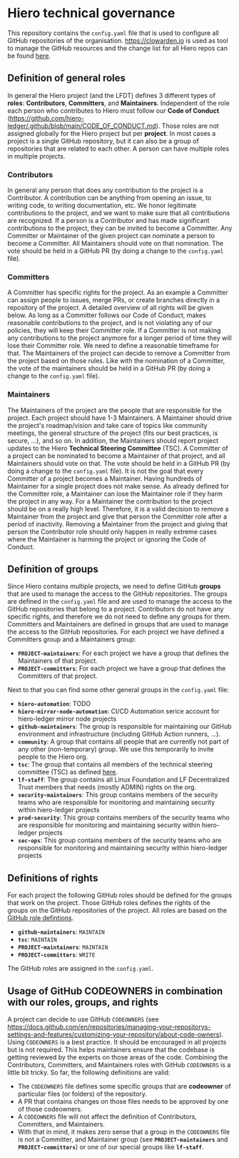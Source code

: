 # Hiero technical governance

This repository contains the `config.yaml` file that is used to configure all GitHub repositories of the organisation.
https://clowarden.io is used as tool to manage the GitHub resources and the change list for all Hiero repos can be found [here](https://clowarden.io/audit/?organization=LFDT-Hiero).

## Definition of general roles

In general the Hiero project (and the LFDT) defines 3 different types of **roles**: **Contributors**, **Committers**, and **Maintainers**.
Independent of the role each person who contributes to Hiero must follow our **Code of Conduct** (https://github.com/hiero-ledger/.github/blob/main/CODE_OF_CONDUCT.md).
Those roles are not assigned globally for the Hiero project but per **project**.
In most cases a project is a single GitHub repository, but it can also be a group of repositories that are related to each other.
A person can have multiple roles in multiple projects.

### Contributors
In general any person that does any contribution to the project is a Contributor.
A contribution can be anything from opening an issue, to writing code, to writing documentation, etc.
We honor legitimate contributions to the project, and we want to make sure that all contributions are recognized.
If a person is a Contributor and has made significant contributions to the project, they can be invited to become a Committer.
Any Committer or Maintainer of the given project can nominate a person to become a Committer.
All Maintainers should vote on that nomination.
The vote should be held in a GitHub PR (by doing a change to the `config.yaml` file).

### Committers
A Committer has specific rights for the project.
As an example a Committer can assign people to issues, merge PRs, or create branches directly in a repository of the project.
A detailed overview of all rights will be given below.
As long as a Committer follows our Code of Conduct, makes reasonable contributions to the project,
and is not violating any of our policies, they will keep their Committer role.
If a Committer is not making any contributions to the project anymore for a longer period of time they will lose their Committer role.
We need to define a reasonable timeframe for that.
The Maintainers of the project can decide to remove a Committer from the project based on those rules.
Like with the nomination of a Committer, the vote of the maintainers should be held in a GitHub PR (by doing a change to the `config.yaml` file). 

### Maintainers
The Maintainers of the project are the people that are responsible for the project.
Each project should have 1-3 Maintainers.
A Maintainer should drive the project's roadmap/vision and take care of topics like community meetings,
the general structure of the project (fits our best practices, is secure, ...), and so on.
In addition, the Maintainers should report project updates to the Hiero **Technical Steering Committee** (TSC).
A Committer of a project can be nominated to become a Maintainer of that project, and all Maintainers should vote on that.
The vote should be held in a GitHub PR (by doing a change to the `config.yaml` file).
It is not the goal that every Committer of a project becomes a Maintainer.
Having hundreds of Maintainer for a single project does not make sense.
As already defined for the Committer role, a Maintainer can lose the Maintainer role if they harm the project in any way.
For a Maintainer the contribution to the project should be on a really high level.
Therefore, it is a valid decision to remove a Maintainer from the project and give that person the Committer role after a period of inactivity.
Removing a Maintainer from the project and giving that person the Contributor role should only happen in
really extreme cases where the Maintainer is harming the project or ignoring the Code of Conduct.

## Definition of groups

Since Hiero contains multiple projects, we need to define GitHub **groups** that are used to manage the access to the GitHub repositories.
The groups are defined in the `config.yaml` file and are used to manage the access to the GitHub repositories that belong to a project.
Contributors do not have any specific rights, and therefore we do not need to define any groups for them.
Committers and Maintainers are defined in groups that are used to manage the access to the GitHub repositories.
For each project we have defined a Committers group and a Maintainers group: 

- **`PROJECT-maintainers`**: For each project we have a group that defines the Maintainers of that project.
- **`PROJECT-committers`**: For each project we have a group that defines the Committers of that project.

Next to that you can find some other general groups in the `config.yaml` file:

- **`hiero-automation`**: TODO
- **`hiero-mirror-node-automation`**: CI/CD Automation serice account for hiero-ledger mirror node projects
- **`github-maintainers`**: The group is responsible for maintaining our GitHub environment and infrastructure (including GitHub Action runners, ...).
- **`community`**: A group that contains all people that are currently not part of any other (non-temporary) group.
  We use this temporarily to invite people to the Hiero org.
- **`tsc`**: The group that contains all members of the technical steering committee (TSC) as defined [here](https://github.com/hiero-ledger/tsc).
- **`lf-staff`**: The group contains all Linux Foundation and LF Decentralized Trust members that needs (mostly ADMIN) rights on the org.
- **`security-maintainers`**: This group contains members of the security teams who are responsible for monitoring and maintaining security within hiero-ledger projects
- **`prod-security`**: This group contains members of the security teams who are responsible for monitoring and maintaining security within hiero-ledger projects
- **`sec-ops`**: This group contains members of the security teams who are responsible for monitoring and maintaining security within hiero-ledger projects

## Definitions of rights

For each project the following GitHub roles should be defined for the groups that work on the project.
Those GitHub roles defines the rights of the groups on the GitHub repositories of the project.
All roles are based on the [GitHub role defintions](https://docs.github.com/en/organizations/managing-user-access-to-your-organizations-repositories/managing-repository-roles/repository-roles-for-an-organization).

- **`github-maintainers`**: `MAINTAIN`
- **`tsc`**: `MAINTAIN`
- **`PROJECT-maintainers`**: `MAINTAIN`
- **`PROJECT-committers`**: `WRITE`

The GitHub roles are assigned in the `config.yaml`.

## Usage of GitHub CODEOWNERS in combination with our roles, groups, and rights

A project can decide to use GitHub `CODEOWNERS` (see https://docs.github.com/en/repositories/managing-your-repositorys-settings-and-features/customizing-your-repository/about-code-owners).
Using `CODEOWNERS` is a best practice.
It should be encouraged in all projects but is not required.
This helps maintainers ensure that the codebase is getting reviewed by the experts on those areas of the code.
Combining the Contributors, Committers, and Maintainers roles with GitHub `CODEOWNERS` is a little bit tricky.
So far, the following definitions are valid:

- The `CODEOWNERS` file defines some specific groups that are **codeowner** of particular files (or folders) of the repository.
- A PR that contains changes on those files needs to be approved by one of those codeowners.
- A `CODEOWNERS` file will not affect the definition of Contributors, Committers, and Maintainers.
- With that in mind, it makes zero sense that a group in the `CODEOWNERS` file is not a Committer, and Maintainer group
  (see **`PROJECT-maintainers`** and **`PROJECT-committers`**) or one of our special groups like **`lf-staff`**.